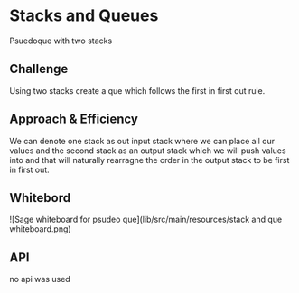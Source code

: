 # Stacks and Queues
Psuedoque with two stacks

## Challenge
Using two stacks create a que which follows the first in first out rule.

## Approach & Efficiency
We can denote one stack as out input stack where we can place all our values and the second stack as an output stack which we
will push values into and that will naturally rearragne the order in the output stack to be first in first out.

## Whitebord

![Sage whiteboard for psudeo que](lib/src/main/resources/stack and que whiteboard.png)

## API
no api was used
